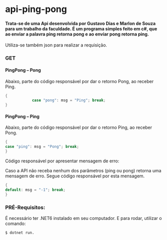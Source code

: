 # api-ping-pong

#### Trata-se de uma Api desenvolvida por Gustavo Dias e Marlon de Souza para um trabalho da faculdade. É um programa simples feito em c#, que ao enviar a palavra ping retorna pong e ao enviar pong retorna ping. 

Utiliza-se também json para realizar a requisição. 

### GET

#### PingPong – Pong

Abaixo, parte do código responsável por dar o retorno Pong, ao receber Ping.

```C#
{
            case "pong": msg = "Ping"; break;
}
```


#### PingPong – Ping

Abaixo, parte do código responsável por dar o retorno Ping, ao receber Pong.

```C#
{
case "ping": msg = "Pong"; break;
}
```


Código responsável por apresentar mensagem de erro:

Caso a API não receba nenhum dos parâmetros (ping ou pong) retorna uma mensagem de erro. Segue código responsável por esta mensagem. 

```C#
{
default: msg = "-1"; break;
}
```

### PRÉ-Requisitos:

É necessário ter .NET6 instalado em seu computador.
E para rodar, utilizar o comando:

```console
$ dotnet run.
```

